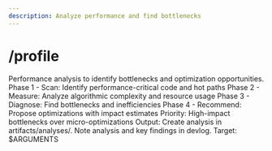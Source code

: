 ```yaml
---
description: Analyze performance and find bottlenecks
---
```


# /profile

<instructions>
Performance analysis to identify bottlenecks and optimization opportunities.
</instructions>

<approach>
Phase 1 - Scan: Identify performance-critical code and hot paths
Phase 2 - Measure: Analyze algorithmic complexity and resource usage
Phase 3 - Diagnose: Find bottlenecks and inefficiencies
Phase 4 - Recommend: Propose optimizations with impact estimates
Priority: High-impact bottlenecks over micro-optimizations
Output: Create analysis in artifacts/analyses/. Note analysis and key findings in devlog.
</approach>

<context>
Target: $ARGUMENTS
</context>